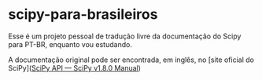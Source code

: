 # scipy-para-brasileiros

Esse é um projeto pessoal de tradução livre da documentação do Scipy para PT-BR, enquanto vou estudando.

A documentação original pode ser encontrada, em inglês, no [site oficial do SciPy]([SciPy API — SciPy v1.8.0 Manual](https://docs.scipy.org/doc/scipy/reference/index.html))
